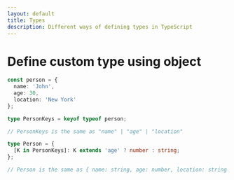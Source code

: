 ```yaml
---
layout: default
title: Types
description: Different ways of defining types in TypeScript
---
```


# Define custom type using object



```typescript
const person = {
  name: 'John',
  age: 30,
  location: 'New York'
};

type PersonKeys = keyof typeof person;

// PersonKeys is the same as "name" | "age" | "location"
```
```typescript
type Person = {
  [K in PersonKeys]: K extends 'age' ? number : string;
};

// Person is the same as { name: string, age: number, location: string }
```
